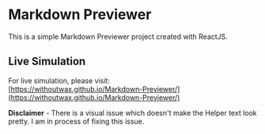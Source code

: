 Markdown Previewer
==================

This is a simple Markdown Previewer project created with ReactJS.

## Live Simulation  
For live simulation, please visit:  
[https://withoutwax.github.io/Markdown-Previewer/](https://withoutwax.github.io/Markdown-Previewer/)

**Disclaimer** - There is a visual issue which doesn't make the Helper text look pretty. I am in process of fixing this issue.
